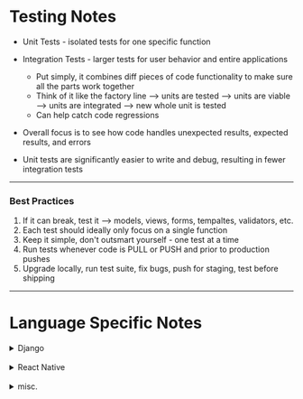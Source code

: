 # Testing Notes

 - Unit Tests - isolated tests for one specific function
 - Integration Tests - larger tests for user behavior and entire applications
   - Put simply, it combines diff pieces of code functionality to make sure all the parts work together
   - Think of it like the factory line --> units are tested --> units are viable --> units are integrated --> new whole unit is tested
   - Can help catch code regressions
- Overall focus is to see how code handles unexpected results, expected results, and errors

- Unit tests are significantly easier to write and debug, resulting in fewer integration tests
<hr>

### Best Practices
1. If it can break, test it --> models, views, forms, tempaltes, validators, etc.
2. Each test should ideally only focus on a single function
3. Keep it simple, don't outsmart yourself - one test at a time
4. Run tests whenever code is PULL or PUSH and prior to production pushes
5. Upgrade locally, run test suite, fix bugs, push for staging, test before shipping
<hr>

# Language Specific Notes

<details close>
     <br>
     <summary> Django </summary>
     1. Test structures can be modeled inside a single tests.py file <br>
     2. Structure tests folder w/ __init__, and separate files for forms, models views <br>
     3. Create separate test folder that mirrors the entire project structure <br>

```py
class YourTestClass(TestCase):

    # Runs once to set up non-modified data for all class methods
    @classmethod
    def setUpTestData(cls):
        cls.stuff = False

    # Runs once for every test method to setup clean data
    def setUp(self):
        pass

    def test_stuff_is_false(self):
        self.assertFalse(self.stuff)

    def test_false_is_true(self):
        self.assertTrue(False)
        # will return with a FAIL

    def test_one_plus_one_equals_two(self):
        self.assertEqual(1 + 1, 2)
```

</details>
<br>
<details close>
     <br>
     <summary> React Native </summary>
</details>
<br>
<details close>
     <br>
     <summary> misc. </summary>
</details>